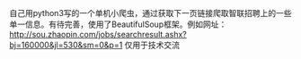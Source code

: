 自己用python3写的一个单机小爬虫，通过获取下一页链接爬取智联招聘上的一些单一信息。有待完善，使用了BeautifulSoup框架。例如网址：http://sou.zhaopin.com/jobs/searchresult.ashx?bj=160000&jl=530&sm=0&p=1
仅用于技术交流
